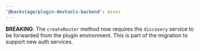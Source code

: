 ```yaml
---
'@backstage/plugin-devtools-backend': minor
---
```


**BREAKING**: The `createRouter` method now requires the `discovery` service to be forwarded from the plugin environment. This is part of the migration to support new auth services.
